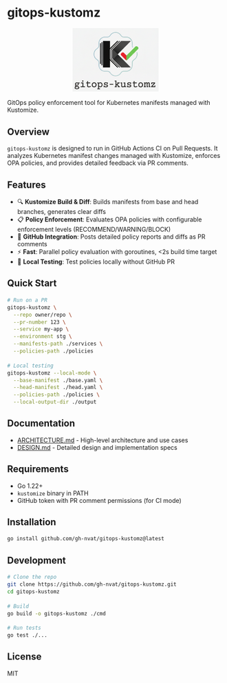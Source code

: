 # gitops-kustomz

<p align="center">
  <img src="docs/gitops-kustomz-rec.png" alt="gitops-kustomz logo" width="200"/>
</p>

GitOps policy enforcement tool for Kubernetes manifests managed with Kustomize.


## Overview

`gitops-kustomz` is designed to run in GitHub Actions CI on Pull Requests. It analyzes Kubernetes manifest changes managed with Kustomize, enforces OPA policies, and provides detailed feedback via PR comments.

## Features

- 🔍 **Kustomize Build & Diff**: Builds manifests from base and head branches, generates clear diffs
- 📋 **Policy Enforcement**: Evaluates OPA policies with configurable enforcement levels (RECOMMEND/WARNING/BLOCK)
- 💬 **GitHub Integration**: Posts detailed policy reports and diffs as PR comments
- ⚡ **Fast**: Parallel policy evaluation with goroutines, <2s build time target
- 🧪 **Local Testing**: Test policies locally without GitHub PR

## Quick Start

```bash
# Run on a PR
gitops-kustomz \
  --repo owner/repo \
  --pr-number 123 \
  --service my-app \
  --environment stg \
  --manifests-path ./services \
  --policies-path ./policies

# Local testing
gitops-kustomz --local-mode \
  --base-manifest ./base.yaml \
  --head-manifest ./head.yaml \
  --policies-path ./policies \
  --local-output-dir ./output
```

## Documentation

- [ARCHITECTURE.md](./ARCHITECTURE.md) - High-level architecture and use cases
- [DESIGN.md](./DESIGN.md) - Detailed design and implementation specs

## Requirements

- Go 1.22+
- `kustomize` binary in PATH
- GitHub token with PR comment permissions (for CI mode)

## Installation

```bash
go install github.com/gh-nvat/gitops-kustomz@latest
```

## Development

```bash
# Clone the repo
git clone https://github.com/gh-nvat/gitops-kustomz.git
cd gitops-kustomz

# Build
go build -o gitops-kustomz ./cmd

# Run tests
go test ./...
```

## License

MIT


